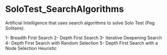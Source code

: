 # SoloTest_SearchAlgorithms
Artificial Intelligence that uses search algorithms to solve Solo Test (Peg Solitaire).

1- Breadth First Search
2- Depth First Search
3- Iterative Deepening Search
4- Depth First Search with Random Selection
5- Depth First Search with a Node Selection Heuristic

